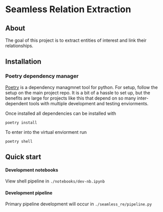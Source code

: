 # Seamless Relation Extraction

## About

The goal of this project is to extract entities of interest and link their relationships.


## Installation

### Poetry dependency manager

[Poetry](https://python-poetry.org/docs/) is a dependency managmnet tool for python. For setup, follow the setup on the main project repo. It is a bit of a hassle to set up, but the benefits are large for projects like this that depend on so many inter-dependent tools with multiple development and testing enviorments.

Once installed all dependencies can be installed with
```
poetry install
```
To enter into the virtual enviorment run
```
poetry shell
```

## Quick start

#### Development notebooks

View shell pipeline in `./notebooks/dev-nb.ipynb`

#### Development pipeline

Primary pipeline development will occur in `./seamless_re/pipeline.py`
